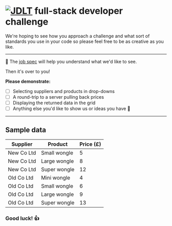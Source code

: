 # [![JDLT](https://jdlt.co.uk/jdlt_500px_light.png "JDLT")](https://jdlt.co.uk) full-stack developer challenge

We're hoping to see how you approach a challenge and what sort of standards you use in your code so please feel free to be as creative as you like.

---

🧐 The [job spec](https://jdlt.co.uk/join-the-team/vacancies/) will help you understand what we'd like to see.

Then it's over to you!

**Please demonstrate:**
- [ ] Selecting suppliers and products in drop-downs
- [ ] A round-trip to a server pulling back prices
- [ ] Displaying the returned data in the grid
- [ ] Anything else you'd like to show us or ideas you have 🤔

---

## Sample data

| Supplier    | Product      | Price (£) |
| ------------|--------------|-----------|
| New Co Ltd  | Small wongle | 5         |
| New Co Ltd  | Large wongle | 8         |
| New Co Ltd  | Super wongle | 12        |
| Old Co Ltd  | Mini wongle  | 4         |
| Old Co Ltd  | Small wongle | 6         |
| Old Co Ltd  | Large wongle | 9         |
| Old Co Ltd  | Super wongle | 13        |

### Good luck! 👍